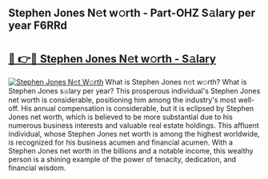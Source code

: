 ## Stephen Jones N𝚎t w𝚘rth - Part-OHZ S𝚊lary per year F6RRd

# <h2><a href="http://gc2ucv9.nevu.top/?p=Stephen+Jones">🔗 👉🔴 Stephen Jones N𝚎t w𝚘rth - S𝚊lary</a></h2>

[![Stephen Jones N𝚎t W𝚘rth](https://i.imgur.com/Oavwk0R.jpeg)](http://gc2ucv9.nevu.top/?p=Stephen+Jones)
What is Stephen Jones n𝚎t w𝚘rth? What is Stephen Jones s𝚊lary per year?
This prosperous individual's Stephen Jones net worth is considerable, positioning him among the industry's most well-off. His annual compensation is considerable, but it is eclipsed by Stephen Jones net worth, which is believed to be more substantial due to his numerous business interests and valuable real estate holdings. This affluent individual, whose Stephen Jones net worth is among the highest worldwide, is recognized for his business acumen and financial acumen. With a Stephen Jones net worth in the billions and a notable income, this wealthy person is a shining example of the power of tenacity, dedication, and financial wisdom.
